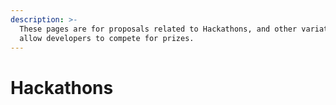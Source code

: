 ```yaml
---
description: >-
  These pages are for proposals related to Hackathons, and other variations that
  allow developers to compete for prizes.
---
```


# Hackathons

